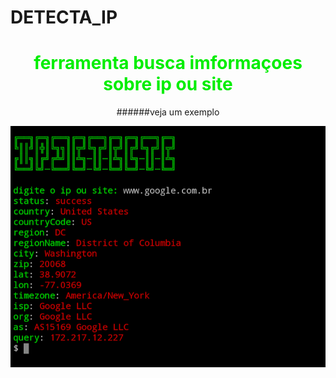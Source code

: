 # DETECTA_IP


<font color="gree">

<center>
<h1>ferramenta busca imformaçoes sobre ip ou site</h1> 
</center>

 </font>
 
 
 

<center>
######veja um exemplo 

</center>

</font>

![foto](https://raw.githubusercontent.com/msnpy/DETECTA_IP/master/API_IP.png)
 
 



